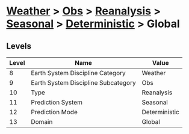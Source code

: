 # [Weather](../../../../..) > [Obs](../../../..) > [Reanalysis](../../..) > [Seasonal](../..) > [Deterministic](..) > Global

## Levels

| Level | Name | Value |
|-----|-----|-----|
| 8 | Earth System Discipline Category | Weather |
| 9 | Earth System Discipline Subcategory | Obs |
| 10 | Type | Reanalysis |
| 11 | Prediction System | Seasonal |
| 12 | Prediction Mode | Deterministic |
| 13 | Domain | Global |
